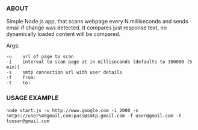 ### ABOUT

Simple Node.js app, that scans webpage every N milliseconds and sends email if change was detected.
It compares just response text, no dynamically loaded content will be compared.

Args:
```
-u    url of page to scan
-i    interval to scan page at in milliseconds (defaults to 300000 (5 min))
-s    smtp connection url with user details
-f    from:
-t    to:
```

### USAGE EXAMPLE

```
node start.js -u http://www.google.com -i 2000 -s smtps://user%40gmail.com:pass@smtp.gmail.com -f user@gmail.com -t touser@gmail.com
```